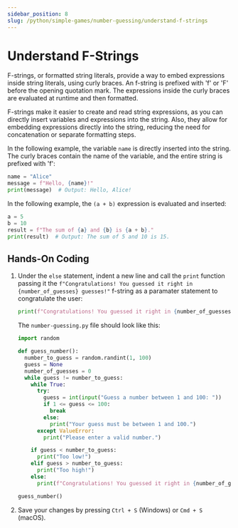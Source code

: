 ```yaml
---
sidebar_position: 8
slug: /python/simple-games/number-guessing/understand-f-strings
---
```


# Understand F-Strings

F-strings, or formatted string literals, provide a way to embed expressions inside string literals, using curly braces. An f-string is prefixed with 'f' or 'F' before the opening quotation mark. The expressions inside the curly braces are evaluated at runtime and then formatted.

F-strings make it easier to create and read string expressions, as you can directly insert variables and expressions into the string. Also, they allow for embedding expressions directly into the string, reducing the need for concatenation or separate formatting steps.

In the following example, the variable `name` is directly inserted into the string. The curly braces contain the name of the variable, and the entire string is prefixed with 'f':

```python
name = "Alice"
message = f"Hello, {name}!"
print(message)  # Output: Hello, Alice!

```

In the following example, the `(a + b)` expression is evaluated and inserted:

```python
a = 5
b = 10
result = f"The sum of {a} and {b} is {a + b}."
print(result)  # Output: The sum of 5 and 10 is 15.
```

## Hands-On Coding

1. Under the `else` statement, indent a new line and call the `print` function passing it the `f"Congratulations! You guessed it right in {number_of_guesses} guesses!"`  f-string as a paramater statement to congratulate the user:
    ```python
    print(f"Congratulations! You guessed it right in {number_of_guesses} guesses!")
    ```
    The `number-guessing.py` file should look like this:
    ```python
    import random

    def guess_number():
      number_to_guess = random.randint(1, 100)
      guess = None
      number_of_guesses = 0
      while guess != number_to_guess:
        while True:
          try:
            guess = int(input("Guess a number between 1 and 100: "))
            if 1 <= guess <= 100:
              break
            else:
              print("Your guess must be between 1 and 100.")
          except ValueError:
            print("Please enter a valid number.")

        if guess < number_to_guess:
          print("Too low!")
        elif guess > number_to_guess:
          print("Too high!")
        else:
          print(f"Congratulations! You guessed it right in {number_of_guesses} guesses!")
    
    guess_number()
    ```
2. Save your changes by pressing `Ctrl + S` (Windows) or `Cmd + S` (macOS).